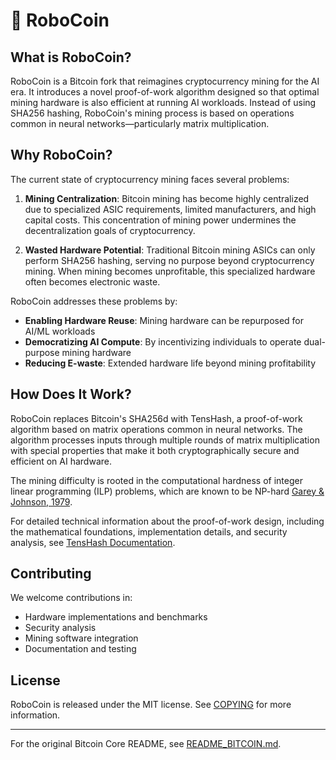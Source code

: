 # 🤖 RoboCoin

## What is RoboCoin?

RoboCoin is a Bitcoin fork that reimagines cryptocurrency mining for the AI era. It introduces a novel proof-of-work algorithm designed so that optimal mining hardware is also efficient at running AI workloads. Instead of using SHA256 hashing, RoboCoin's mining process is based on operations common in neural networks—particularly matrix multiplication.

## Why RoboCoin?

The current state of cryptocurrency mining faces several problems:

1. **Mining Centralization**: Bitcoin mining has become highly centralized due to specialized ASIC requirements, limited manufacturers, and high capital costs. This concentration of mining power undermines the decentralization goals of cryptocurrency.

2. **Wasted Hardware Potential**: Traditional Bitcoin mining ASICs can only perform SHA256 hashing, serving no purpose beyond cryptocurrency mining. When mining becomes unprofitable, this specialized hardware often becomes electronic waste.

RoboCoin addresses these problems by:
- **Enabling Hardware Reuse**: Mining hardware can be repurposed for AI/ML workloads
- **Democratizing AI Compute**: By incentivizing individuals to operate dual-purpose mining hardware
- **Reducing E-waste**: Extended hardware life beyond mining profitability

## How Does It Work?

RoboCoin replaces Bitcoin's SHA256d with TensHash, a proof-of-work algorithm based on matrix operations common in neural networks. The algorithm processes inputs through multiple rounds of matrix multiplication with special properties that make it both cryptographically secure and efficient on AI hardware.

The mining difficulty is rooted in the computational hardness of integer linear programming (ILP) problems, which are known to be NP-hard [Garey & Johnson, 1979](https://doi.org/10.1137/0207010).

For detailed technical information about the proof-of-work design, including the mathematical foundations, implementation details, and security analysis, see [TensHash Documentation](tens_pow.md).

## Contributing

We welcome contributions in:
- Hardware implementations and benchmarks
- Security analysis
- Mining software integration
- Documentation and testing

## License

RoboCoin is released under the MIT license. See [COPYING](COPYING) for more information.

---

For the original Bitcoin Core README, see [README_BITCOIN.md](README_BITCOIN.md).
